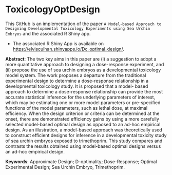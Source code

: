 # ToxicologyOptDesign

This GitHub is an implementation of the paper `A Model-based Approach to Designing Developmental Toxicology Experiments using Sea Urchin Embryos` and the associated R Shiny app.

- The associated R Shiny App is available on https://elviscuihan.shinyapps.io/Dc_optimal_design/.

**Abstract**: The two key aims in this paper are (i) a suggestion to adopt a more quantitative approach to designing a dose-response experiment, and (ii) propose the use of sea urchin embryos as a developmental toxicology model system.  The work proposes a departure from the traditional experimental design to determine a dose-response relationship in a developmental toxicology study. It is proposed that a model- based approach to determine a dose-response relationship can provide the most accurate statistical inference for the underlying parameters of interest, which may be estimating one or more model parameters or pre-specified functions of the model parameters, such as lethal dose, at maximal efficiency.  When the design criterion or criteria can be determined at the onset, there are demonstrated efficiency gains by using a more carefully selected model-based optimal design as opposed to an ad-hoc empirical design.  As an illustration, a model-based approach was theoretically used to construct efficient designs for inference in a developmental toxicity study of sea urchin embryos exposed to trimethoprim. This study compares and contrasts the results obtained using model-based optimal designs versus an ad-hoc empirical design.

**Keywords**: Approximate Design; D-optimality; Dose-Response; Optimal Experimental Design; Sea Urchin Embryo, Trimethoprim.
